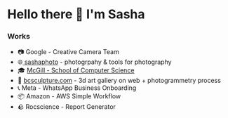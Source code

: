 # Hello there 👋 I'm Sasha

### Works
- 📷 Google - Creative Camera Team
- 🌐[ sashaphoto](https://sashaisalex.com) - photogrpahy & tools for photography 
- 🎓 [McGill - School of Computer Science](https://www.youtube.com/channel/UCs4uB9iY-6BZIRaR5VTxMUw)
- 🎨 [bcsculpture.com](https://bcsculpture.com) - 3d art gallery on web + photogrammetry process
- 📞 Meta - WhatsApp Business Onboarding
- 📦 Amazon - AWS Simple Workflow
- 🪨 Rocscience - Report Generator


